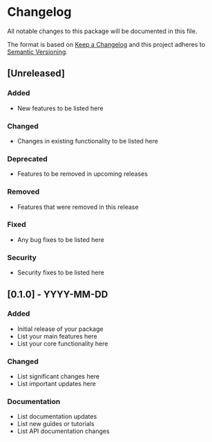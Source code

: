 # Changelog
All notable changes to this package will be documented in this file.

The format is based on [Keep a Changelog](http://keepachangelog.com/en/1.0.0/)
and this project adheres to [Semantic Versioning](http://semver.org/spec/v2.0.0.html).

## [Unreleased]
### Added
- New features to be listed here

### Changed
- Changes in existing functionality to be listed here

### Deprecated
- Features to be removed in upcoming releases

### Removed
- Features that were removed in this release

### Fixed
- Any bug fixes to be listed here

### Security
- Security fixes to be listed here

## [0.1.0] - YYYY-MM-DD
### Added
- Initial release of your package
- List your main features here
- List your core functionality here

### Changed
- List significant changes here
- List important updates here

### Documentation
- List documentation updates
- List new guides or tutorials
- List API documentation changes